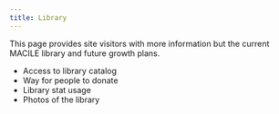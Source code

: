 ```yaml
---
title: Library
---
```


This page provides site visitors with more information but the current MACILE library and future growth plans. 

* Access to library catalog
* Way for people to donate
* Library stat usage
* Photos of the library



